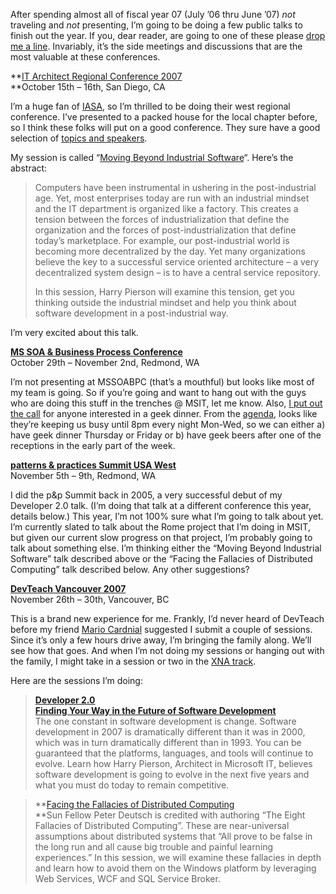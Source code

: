 After spending almost all of fiscal year 07 (July ’06 thru June ’07)
*not* traveling and *not* presenting, I’m going to be doing a few public
talks to finish out the year. If you, dear reader, are going to one of
these please [drop me a line](mailto:harry.pierson@microsoft.com).
Invariably, it’s the side meetings and discussions that are the most
valuable at these conferences.

**[IT Architect Regional Conference
2007](http://www.iasahome.org/web/socal/itarc2007)\
**October 15th – 16th, San Diego, CA

I’m a huge fan of [IASA](http://www.iasahome.org), so I’m thrilled to be
doing their west regional conference. I’ve presented to a packed house
for the local chapter before, so I think these folks will put on a good
conference. They sure have a good selection of [topics and
speakers](http://www.iasahome.org/web/itarc/socal/topics).

My session is called “[Moving Beyond Industrial
Software](http://www.iasahome.org/web/itarc/socal/topics#HarryPierson)“.
Here’s the abstract:

> Computers have been instrumental in ushering in the post-industrial
> age. Yet, most enterprises today are run with an industrial mindset
> and the IT department is organized like a factory. This creates a
> tension between the forces of industrialization that define the
> organization and the forces of post-industrialization that define
> today’s marketplace. For example, our post-industrial world is
> becoming more decentralized by the day. Yet many organizations believe
> the key to a successful service oriented architecture – a very
> decentralized system design – is to have a central service repository.
>
> In this session, Harry Pierson will examine this tension, get you
> thinking outside the industrial mindset and help you think about
> software development in a post-industrial way.

I’m very excited about this talk.

[**MS SOA & Business Process
Conference**](http://www.mssoaandbpconference.com/)\
October 29th – November 2nd, Redmond, WA

I’m not presenting at MSSOABPC (that’s a mouthful) but looks like most
of my team is going. So if you’re going and want to hang out with the
guys who are doing this stuff in the trenches @ MSIT, let me know. Also,
[I put out the call](http://devhawk.net/2007/08/03/Morning+Coffee.aspx)
for anyone interested in a geek dinner. From the
[agenda](http://www.mssoaandbpconference.com/agenda.htm), looks like
they’re keeping us busy until 8pm every night Mon-Wed, so we can either
a) have geek dinner Thursday or Friday or b) have geek beers after one
of the receptions in the early part of the week.

[**patterns & practices Summit USA
West**](http://www.pnpsummit.com/west2007.aspx)\
November 5th – 9th, Redmond, WA

I did the p&p Summit back in 2005, a very successful debut of my
Developer 2.0 talk. (I’m doing that talk at a different conference this
year, details below.) This year, I’m not 100% sure what I’m going to
talk about yet. I’m currently slated to talk about the Rome project that
I’m doing in MSIT, but given our current slow progress on that project,
I’m probably going to talk about something else. I’m thinking either the
“Moving Beyond Industrial Software” talk described above or the “Facing
the Fallacies of Distributed Computing” talk described below. Any other
suggestions?

[**DevTeach Vancouver 2007**](http://devteach.com/)\
November 26th – 30th, Vancouver, BC

This is a brand new experience for me. Frankly, I’d never heard of
DevTeach before my friend [Mario
Cardnial](http://www.mariocardinal.com/blog/) suggested I submit a
couple of sessions. Since it’s only a few hours drive away, I’m bringing
the family along. We’ll see how that goes. And when I’m not doing my
sessions or hanging out with the family, I might take in a session or
two in the [XNA track](http://devteach.com/Session.aspx#79).

Here are the sessions I’m doing:

> [**Developer 2.0\
> Finding Your Way in the Future of Software
> Development**](http://devteach.com/wconnect/wc.dll?FournierTransformation~1,5,1,1017)\
> The one constant in software development is change. Software
> development in 2007 is dramatically different than it was in 2000,
> which was in turn dramatically different than in 1993. You can be
> guaranteed that the platforms, languages, and tools will continue to
> evolve. Learn how Harry Pierson, Architect in Microsoft IT, believes
> software development is going to evolve in the next five years and
> what you must do today to remain competitive.

> **[Facing the Fallacies of Distributed
> Computing](http://devteach.com/wconnect/wc.dll?FournierTransformation~1,5,1,1019)\
> **Sun Fellow Peter Deutsch is credited with authoring “The Eight
> Fallacies of Distributed Computing”. These are near-universal
> assumptions about distributed systems that “All prove to be false in
> the long run and all cause big trouble and painful learning
> experiences.” In this session, we will examine these fallacies in
> depth and learn how to avoid them on the Windows platform by
> leveraging Web Services, WCF and SQL Service Broker.
